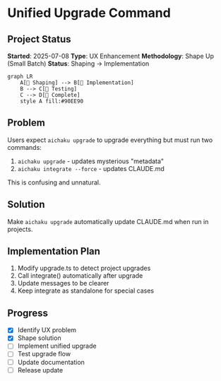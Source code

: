 # Unified Upgrade Command

## Project Status

**Started**: 2025-07-08 **Type**: UX Enhancement **Methodology**: Shape Up (Small Batch) **Status**: Shaping →
Implementation

```mermaid
graph LR
    A[🌱 Shaping] --> B[🌿 Implementation]
    B --> C[🌳 Testing]
    C --> D[🍃 Complete]
    style A fill:#90EE90
```

## Problem

Users expect `aichaku upgrade` to upgrade everything but must run two commands:

1. `aichaku upgrade` - updates mysterious "metadata"
2. `aichaku integrate --force` - updates CLAUDE.md

This is confusing and unnatural.

## Solution

Make `aichaku upgrade` automatically update CLAUDE.md when run in projects.

## Implementation Plan

1. Modify upgrade.ts to detect project upgrades
2. Call integrate() automatically after upgrade
3. Update messages to be clearer
4. Keep integrate as standalone for special cases

## Progress

- [x] Identify UX problem
- [x] Shape solution
- [ ] Implement unified upgrade
- [ ] Test upgrade flow
- [ ] Update documentation
- [ ] Release update
